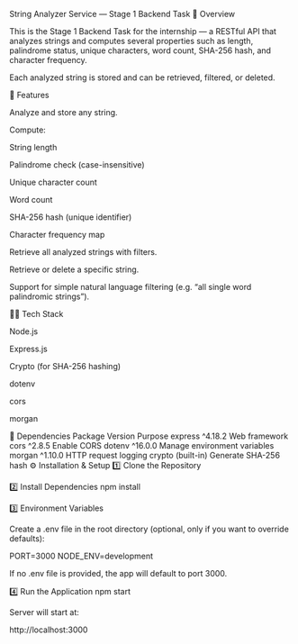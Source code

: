String Analyzer Service — Stage 1 Backend Task
📘 Overview

This is the Stage 1 Backend Task for the internship — a RESTful API that analyzes strings and computes several properties such as length, palindrome status, unique characters, word count, SHA-256 hash, and character frequency.

Each analyzed string is stored and can be retrieved, filtered, or deleted.

🚀 Features

Analyze and store any string.

Compute:

String length

Palindrome check (case-insensitive)

Unique character count

Word count

SHA-256 hash (unique identifier)

Character frequency map

Retrieve all analyzed strings with filters.

Retrieve or delete a specific string.

Support for simple natural language filtering (e.g. “all single word palindromic strings”).

🧑‍💻 Tech Stack

Node.js

Express.js

Crypto (for SHA-256 hashing)

dotenv

cors

morgan

🧰 Dependencies
Package	Version	Purpose
express	^4.18.2	Web framework
cors	^2.8.5	Enable CORS
dotenv	^16.0.0	Manage environment variables
morgan	^1.10.0	HTTP request logging
crypto	(built-in)	Generate SHA-256 hash
⚙️ Installation & Setup
1️⃣ Clone the Repository

2️⃣ Install Dependencies
npm install

3️⃣ Environment Variables

Create a .env file in the root directory (optional, only if you want to override defaults):

PORT=3000
NODE_ENV=development


If no .env file is provided, the app will default to port 3000.

4️⃣ Run the Application
npm start


Server will start at:

http://localhost:3000

